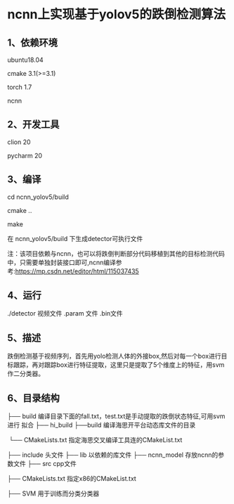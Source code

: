 #                     ncnn上实现基于yolov5的跌倒检测算法

## 1、依赖环境

ubuntu18.04

cmake 3.1(>=3.1)

torch 1.7

ncnn

## 2、开发工具

clion 20

pycharm 20

## 3、编译

cd ncnn_yolov5/build

cmake ..

make

在 ncnn_yolov5/build 下生成detector可执行文件

注：该项目依赖与ncnn，也可以将跌倒判断部分代码移植到其他的目标检测代码中，只需要单独封装接口即可,ncnn编译参考:https://mp.csdn.net/editor/html/115037435

## 4、运行

./detector 视频文件  .param 文件  .bin文件

## 5、描述

跌倒检测基于视频序列，首先用yolo检测人体的外接box,然后对每一个box进行目标跟踪，再对跟踪box进行特征提取，这里只是提取了5个维度上的特征，用svm作二分类器。

## 6、目录结构

├── build  编译目录下面的fall.txt，test.txt是手动提取的跌倒状态特征,可用svm进行 拟合
├── hi_build ├──build  编译海思开平台动态库文件的目录

​                              └── CMakeLists.txt 指定海思交叉编译工具连的CMakeList.txt

├── include 头文件
├── lib 以依赖的库文件
├── ncnn_model  存放ncnn的参数文件
├── src             cpp文件

├── CMakeLists.txt            指定x86的CMakeList.txt

├── SVM            用于训练而分类分类器



​                           